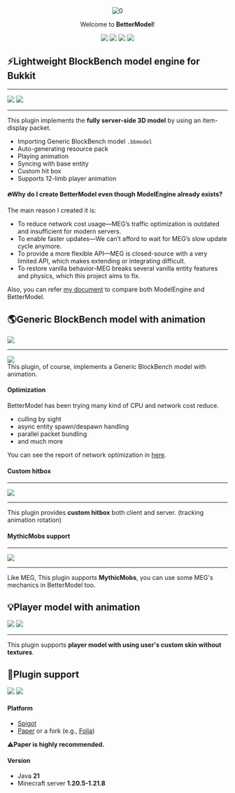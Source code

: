 <div align="center">  

![0](https://github.com/user-attachments/assets/89e191ba-ed4f-44ab-bb98-634cfe568dca)

Welcome to **BetterModel**!

[![](https://img.shields.io/badge/SpigotMC-ED8106?style=for-the-badge&logo=SpigotMC&logoColor=white)](https://www.spigotmc.org/resources/121561/)
[![](https://img.shields.io/badge/Modrinth-00AF5C?style=for-the-badge&logo=Modrinth&logoColor=white)](https://modrinth.com/plugin/bettermodel)
[![](https://img.shields.io/badge/Hangar-185DEB?style=for-the-badge&logo=Hangar&logoColor=white)](https://hangar.papermc.io/toxicity188/BetterModel)
[![](https://img.shields.io/badge/Github-181717?style=for-the-badge&logo=github&logoColor=white)](https://github.com/toxicity188/BetterModel)

</div>

## ⚡Lightweight BlockBench model engine for Bukkit
* * *
![](https://github.com/user-attachments/assets/5a6c1a8c-6fe2-4a67-a10e-e63e40825d35)
![](https://github.com/user-attachments/assets/ff515577-6a72-48ba-9943-81f00dddb375)
* * *

This plugin implements the **fully server-side 3D model** by using an item-display packet.

- Importing Generic BlockBench model `.bbmodel`
- Auto-generating resource pack
- Playing animation
- Syncing with base entity
- Custom hit box
- Supports 12-limb player animation

#### 🔥Why do I create BetterModel even though ModelEngine already exists?
The main reason I created it is:
- To reduce network cost usage—MEG’s traffic optimization is outdated and insufficient for modern servers.
- To enable faster updates—We can’t afford to wait for MEG’s slow update cycle anymore.
- To provide a more flexible API—MEG is closed-source with a very limited API, which makes extending or integrating difficult.
- To restore vanilla behavior-MEG breaks several vanilla entity features and physics, which this project aims to fix.

Also, you can refer [my document](https://github.com/toxicity188/BetterModel/wiki/Compare-with-ModelEngine) to compare both ModelEngine and BetterModel.

## 🌎Generic BlockBench model with animation
![](https://github.com/user-attachments/assets/b4e69aef-a446-4ac3-b84e-eb42fe4f069d)
* * *
[![](https://img.shields.io/badge/YouTube-FF0000?style=for-the-badge&logo=YouTube&logoColor=white)](https://youtu.be/f3U7Lmo3aA8?si=SnglL0YKn20CrR7Y)  
This plugin, of course, implements a Generic BlockBench model with animation.

####  Optimization
BetterModel has been trying many kind of CPU and network cost reduce.
- culling by sight
- async entity spawn/despawn handling
- parallel packet bundling
- and much more

You can see the report of network optimization in [here](https://github.com/toxicity188/BetterModel/wiki/Report-about-network-cost-about-two-model-plugin-(ModelEngine,-BetterModel)).

#### Custom hitbox
* * *
![](https://github.com/user-attachments/assets/94aee9ed-9c2f-4975-92c4-3ea84ae31d24)
* * *
This plugin provides **custom hitbox** both client and server. (tracking animation rotation)

#### MythicMobs support
* * *
![](https://github.com/user-attachments/assets/eb2d64ef-7b6e-4306-8c31-d92d0266dbac)
* * *
Like MEG, This plugin supports **MythicMobs**, you can use some MEG's mechanics in BetterModel too.

## 💡Player model with animation
![](https://github.com/user-attachments/assets/0c13bec2-898f-4d9a-a709-10e0571337f3)
![](https://github.com/user-attachments/assets/034dd64c-6889-4a01-961d-e69679b1c71b)
* * *
This plugin supports **player model with using user's custom skin without textures**.

## 🚀Plugin support
[![](https://img.shields.io/badge/Github%20Wiki-181717?logo=github&logoColor=white)](https://github.com/toxicity188/BetterModel/wiki)
[![](https://deepwiki.com/badge.svg)](https://deepwiki.com/toxicity188/BetterModel)
#### Platform
- [Spigot](https://www.spigotmc.org/)
- [Paper](https://papermc.io/downloads/paper) or a fork (e.g., [Folia](https://papermc.io/downloads/folia))

⚠️**Paper is highly recommended.**

#### Version
- Java **21**
- Minecraft server **1.20.5-1.21.8**
